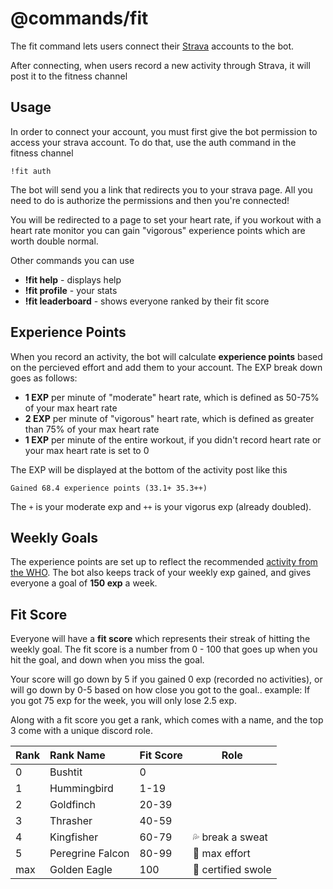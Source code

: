 # @commands/fit

The fit command lets users connect their [Strava](https://www.strava.com) accounts to the bot.

After connecting, when users record a new activity through Strava, it will post it to the fitness channel

## Usage

In order to connect your account, you must first give the bot permission to access your strava account. To do that, use the auth command in the fitness channel

```
!fit auth
```

The bot will send you a link that redirects you to your strava page. All you need to do is authorize the permissions and then you're connected! 

You will be redirected to a page to set your heart rate, if you workout with a heart rate monitor you can gain "vigorous" experience points which are worth double normal.

Other commands you can use

- **!fit help** - displays help
- **!fit profile** - your stats
- **!fit leaderboard** - shows everyone ranked by their fit score

## Experience Points

When you record an activity, the bot will calculate **experience points** based on the percieved effort and add them to your account. The EXP break down goes as follows:

- **1 EXP** per minute of "moderate" heart rate, which is defined as 50-75% of your max heart rate
- **2 EXP** per minute of "vigorous" heart rate, which is defined as greater than 75% of your max heart rate
- **1 EXP** per minute of the entire workout, if you didn't record heart rate or your max heart rate is set to 0

The EXP will be displayed at the bottom of the activity post like this

```
Gained 68.4 experience points (33.1+ 35.3++)
```

The `+` is your moderate exp and `++` is your vigorus exp (already doubled).

## Weekly Goals

The experience points are set up to reflect the recommended [activity from the WHO](https://www.who.int/dietphysicalactivity/factsheet_adults/en/#:~:text=Adults%20aged%2018%E2%80%9364%20should%20do%20at%20least%20150,an%20equivalent%20combination%20of%20moderate-%20and%20vigorous-intensity%20activity.). The bot also keeps track of your weekly exp gained, and gives everyone a goal of **150 exp** a week.

## Fit Score

Everyone will have a **fit score** which represents their streak of hitting the weekly goal. The fit score is a number from 0 - 100 that goes up when you hit the goal, and down when you miss the goal. 

Your score will go down by 5 if you gained 0 exp (recorded no activities), or will go down by 0-5 based on how close you got to the goal.. example: If you got 75 exp for the week, you will only lose 2.5 exp.

Along with a fit score you get a rank, which comes with a name, and the top 3 come with a unique discord role.

Rank | Rank Name | Fit Score | Role |
:-- | :--- | --- | --- |
0 | Bushtit | 0 | 
1 | Hummingbird | 1-19 |
2 | Goldfinch | 20-39 |
3 | Thrasher | 40-59 | 
4 | Kingfisher | 60-79 | 💦 break a sweat
5 | Peregrine Falcon | 80-99 | 💢 max effort
max | Golden Eagle | 100 | 💪 certified swole 